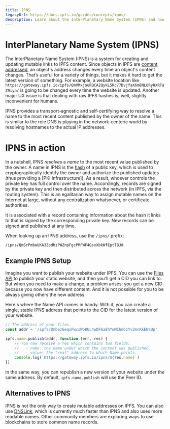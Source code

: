 ```yaml
---
title: IPNS
legacyUrl: https://docs.ipfs.io/guides/concepts/ipns/
description: Learn about the InterPlanetary Name System (IPNS) and how it can be used in conjunction with IPFS.
---
```


# InterPlanetary Name System (IPNS)

The InterPlanetary Name System (IPNS) is a system for creating and updating mutable links to IPFS content. Since objects in IPFS are [content addressed](/concepts/content-addressing/), an object's address changes every time an object's content changes. That’s useful for a variety of things, but it makes it hard to get the latest version of something. For example, a website location like `https://gateway.ipfs.io/ipfs/QmVMxjouRQCA2QykL5Rc77DvjfaX6m8NL6RyHXRTaZ9iya/` is going to be changed every time the website is updated. Another major UX issue is that dealing with raw IPFS hashes is, well, slightly inconvenient for humans.

IPNS provides a transport-agnostic and self-certifying way to resolve a name to the most recent content published by the owner of the name. This is similar to the role DNS is playing in the network-centeric world by resolving hostnames to the actual IP addresses.

# IPNS in action

In a nutshell, IPNS _resolves_ a _name_ to the most recent value published by the owner. A name in IPNS is the [hash](/concepts/hashing) of a public key, which is used to cryptographically identify the owner and authorize the published updates (thus providing a [PKI Infrastructure]). As a result, whoever controls the private key has full control over the name. Accordingly, records are signed by the private key and then distributed across the network (in IPFS, via the routing system). This is an egalitarian way to assign mutable names on the Internet at large, without any centralization whatsoever, or certificate authorities.

It is associated with a record containing information about the hash it links to that is signed by the corresponding private key. New records can be signed and published at any time.

When looking up an IPNS address, use the `/ipns/` prefix:

```
/ipns/QmSrPmbaUKA3ZodhzPWZnpFgcPMFWF4QsxXbkWfEptTBJd
```

## Example IPNS Setup

Imagine you want to publish your website under IPFS. You can use the [Files API](/concepts/file-systems/#mutable-file-system-mfs) to publish your static website, and then you'll get a CID you can link to. But when you need to make a change, a problem arises: you get a new CID because you now have different content. And it is not possible for you to be always giving others the new address.

Here's where the Name API comes in handy. With it, you can create a single, stable IPNS address that points to the CID for the latest version of your website.

```JavaScript
// The address of your files.
const addr = '/ipfs/QmbezGequPwcsWo8UL4wDF6a8hYwM1hmbzYv2mnKkEWaUp'

ipfs.name.publish(addr, function (err, res) {
    // You now receive a res which contains two fields:
    //   - name: the name under which the content was published.
    //   - value: the "real" address to which Name points.
    console.log(`https://gateway.ipfs.io/ipns/${res.name}`)
})
```

In the same way, you can republish a new version of your website under the same address. By default, `ipfs.name.publish` will use the Peer ID.

## Alternatives to IPNS

IPNS is not the only way to create mutable addresses on IPFS. You can also use [DNSLink](/concepts/dnslink/), which is currently much faster than IPNS and also uses more readable names. Other community members are exploring ways to use blockchains to store common name records.
